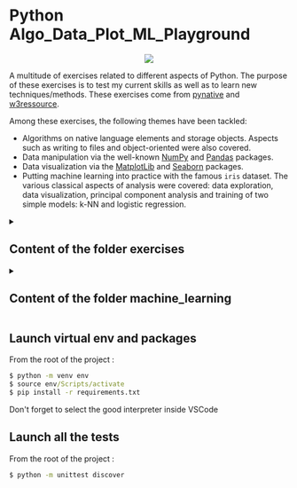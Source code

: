 # Python Algo_Data_Plot_ML_Playground

<p align="center">
  <a href="https://skillicons.dev">
    <img src="https://skillicons.dev/icons?i=python,vscode" />
  </a>
</p>

A multitude of exercises related to different aspects of Python. The purpose of these exercises is to test my current skills as well as to learn new techniques/methods. These exercises come from [pynative](https://pynative.com/) and [w3ressource](https://www.w3resource.com/machine-learning/scikit-learn/iris/index.php).

Among these exercises, the following themes have been tackled:
- Algorithms on native language elements and storage objects. Aspects such as writing to files and object-oriented were also covered.
- Data manipulation via the well-known [NumPy](https://numpy.org/) and [Pandas](https://pandas.pydata.org/pandas-docs/stable/index.html) packages.
- Data visualization via the [MatplotLib](https://matplotlib.org/) and [Seaborn](https://seaborn.pydata.org/index.html) packages.
- Putting machine learning into practice with the famous `iris` dataset. The various classical aspects of analysis were covered: data exploration, data visualization, principal component analysis and training of two simple models: k-NN and logistic regression.

<details><summary><h2>Content of the folder exercises</h2></summary>

- [ ] `Basic's topic` : Variables, Operators, Loops, String, Numbers, List
- [ ] `Input/Output's topic` : `print()` and `input()`, File I/O
- [ ] `Loop's topic` : If-else statements, loop, and while loop.
- [ ] `Function's topic`: Functions arguments, built-in functions.
- [ ] `String's topic`: String operations and manipulations.
- [ ] `Data structure's topic`: List, Set, Dictionary, and Tuple operations
- [ ] `List's topic`: List operations and manipulations, list functions, list slicing and list comprehension
- [ ] `Dictionary's topic`: Dictionary operations and manipulations, dictionary functions and dictionary comprehension
- [ ] `Tuple's topic`: Tuple creation, operations, unpacking of a tuple
- [ ] `Set's topic`: Set operations, manipulations, and set functions
- [ ] `OOP's topic`: Object, Classes, Inheritance
- [ ] `Date and Time's topic`: Date, time, DateTime, Calendar.
- [ ] `JSON's topic`: JSON creation, manipulation, Encoding, Decoding, and parsing
- [ ] `Numpy's topic`: Array manipulations, numeric ranges, Slicing, indexing, Searching, Sorting, and splitting
- [ ] `Pandas' topic`:  Data-frame, Data selection, group-by, Series, sorting, searching, and statistics
- [ ] `Matplotlib's topic`: Line plot, Style properties, multi-line plot, scatter plot, bar chart, histogram, Pie chart, Subplot, stack plot
- [ ] `Random data generation's topic`: random module, secrets module, UUID module

</details>

<details><summary><h2>Content of the folder machine_learning</h2></summary>

- [ ] `Exploration's topic` : Data manipulation to understand the dataset
- [ ] `Visualization's topic` : Data manipulation to generate trend graphs and a PCA
- [ ] `kNN's topic` : Various manipulations of test and training datasets to work with the kNN model
- [ ] `Logistic regression's topic`: Data manipulation for logistic regression

</details>

## Launch virtual env and packages

From the root of the project : 

```cmd
$ python -m venv env
$ source env/Scripts/activate
$ pip install -r requirements.txt
```

Don't forget to select the good interpreter inside VSCode

## Launch all the tests

From the root of the project : 

```cmd
$ python -m unittest discover
```
